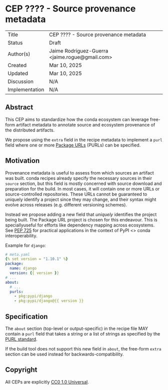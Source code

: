# CEP ???? - Source provenance metadata

<table>
<tr><td> Title </td><td> CEP ???? -  Source provenance metadata </td>
<tr><td> Status </td><td> Draft </td></tr>
<tr><td> Author(s) </td><td> Jaime Rodríguez-Guerra &lt;jaime.rogue@gmail.com&gt;</td></tr>
<tr><td> Created </td><td> Mar 10, 2025</td></tr>
<tr><td> Updated </td><td> Mar 10, 2025</td></tr>
<tr><td> Discussion </td><td> N/A </td></tr>
<tr><td> Implementation </td><td> N/A </td></tr>
</table>

## Abstract

This CEP aims to standardize how the conda ecosystem can leverage free-form
artifact metadata to annotate source and ecosystem provenance of the distributed
artifacts. 

We propose using the `extra` field in the recipe metadata to implement
a `purl` field where one or more [Package URLs](https://github.com/package-url/purl-spec)
(PURLs) can be specified.

## Motivation

Provenance metadata is useful to assess from which sources an artifact was built.
conda recipes already specify the necessary sources in their `source` section, but this field
is mostly concerned with source download and preparation for the build. In
most cases, it will contain one or more URLs or source-controlled repositories. These
URLs cannot be guaranteed to uniquely identify a project since they may change, and their
syntax might evolve across releases (e.g. different versioning schemes).

Instead we propose adding a new field that _uniquely_ identifies the project being built.
The Package URL project is chosen for this endeavour. This is speciallyuseful
for efforts like dependency mapping across ecosystems. See
[PEP 725](https://peps.python.org/pep-0725/) for practical applications in the
context of PyPI <> conda interoperability.

Example for `django`:

```yaml
# meta.yaml
{% set version = "1.10.1" %}
package: 
  name: django
  version: {{ version }}
# ...
about:
  # ...
  purls:
    - pkg:pypi/django
    - pkg:pypi/django@{{ version }}
```

## Specification

The `about` section (top-level or output-specific) in the recipe file MAY
contain a `purl` field that takes a string or a list of strings as specified
by the [PURL standard](https://github.com/package-url/purl-spec/blob/main/PURL-SPECIFICATION.rst).

If the build tool does not support this new field in `about`, the free-form `extra`
section can be used instead for backwards-compatibility.

## Copyright

All CEPs are explicitly [CC0 1.0 Universal](https://creativecommons.org/publicdomain/zero/1.0/).
